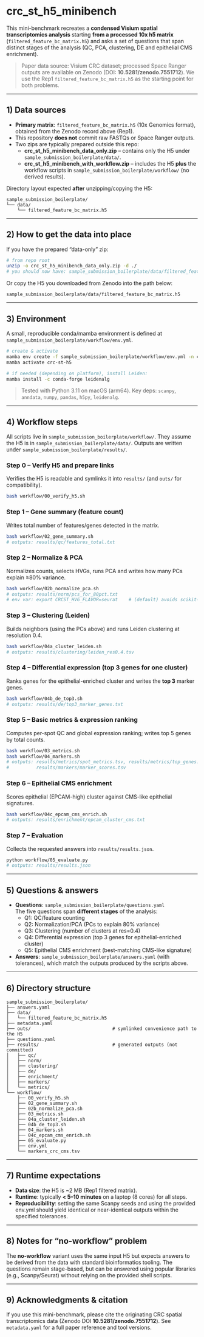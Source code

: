 # crc_st_h5_minibench

This mini-benchmark recreates a **condensed Visium spatial transcriptomics analysis**
starting **from a processed 10x h5 matrix** (`filtered_feature_bc_matrix.h5`) and asks a
set of questions that span distinct stages of the analysis (QC, PCA,
clustering, DE and epithelial CMS enrichment).

> Paper data source: Visium CRC dataset; processed Space Ranger outputs are
> available on Zenodo (DOI: **10.5281/zenodo.7551712**). We use the Rep1
> `filtered_feature_bc_matrix.h5` as the starting point for both problems.

---

## 1) Data sources

- **Primary matrix**: `filtered_feature_bc_matrix.h5` (10x Genomics format), obtained from the
  Zenodo record above (Rep1).  
- This repository **does not** commit raw FASTQs or Space Ranger outputs.
- Two zips are typically prepared outside this repo:
  - **crc_st_h5_minibench_data_only.zip** – contains only the H5 under
    `sample_submission_boilerplate/data/`.
  - **crc_st_h5_minibench_with_workflow.zip** – includes the H5 **plus**
    the workflow scripts in `sample_submission_boilerplate/workflow/` (no
    derived results).

Directory layout expected **after** unzipping/copying the H5:

```
sample_submission_boilerplate/
└── data/
    └── filtered_feature_bc_matrix.h5
```

---

## 2) How to get the data into place

If you have the prepared “data-only” zip:

```bash
# from repo root
unzip -o crc_st_h5_minibench_data_only.zip -d ./
# you should now have: sample_submission_boilerplate/data/filtered_feature_bc_matrix.h5
```

Or copy the H5 you downloaded from Zenodo into the path below:

```
sample_submission_boilerplate/data/filtered_feature_bc_matrix.h5
```

---

## 3) Environment

A small, reproducible conda/mamba environment is defined at
`sample_submission_boilerplate/workflow/env.yml`.

```bash
# create & activate
mamba env create -f sample_submission_boilerplate/workflow/env.yml -n crc-st-h5
mamba activate crc-st-h5

# if needed (depending on platform), install Leiden:
mamba install -c conda-forge leidenalg
```

> Tested with Python 3.11 on macOS (arm64). Key deps: `scanpy`, `anndata`,
> `numpy`, `pandas`, `h5py`, `leidenalg`.

---

## 4) Workflow steps

All scripts live in `sample_submission_boilerplate/workflow/`.
They assume the H5 is in `sample_submission_boilerplate/data/`.
Outputs are written under `sample_submission_boilerplate/results/`.

### Step 0 – Verify H5 and prepare links
Verifies the H5 is readable and symlinks it into `results/` (and `outs/` for compatibility).

```bash
bash workflow/00_verify_h5.sh
```

### Step 1 – Gene summary (feature count)
Writes total number of features/genes detected in the matrix.

```bash
bash workflow/02_gene_summary.sh
# outputs: results/qc/features_total.txt
```

### Step 2 – Normalize & PCA
Normalizes counts, selects HVGs, runs PCA and writes how many PCs explain ≥80% variance.

```bash
bash workflow/02b_normalize_pca.sh
# outputs: results/norm/pcs_for_80pct.txt
# env var: export CRCST_HVG_FLAVOR=seurat    # (default) avoids scikit-misc
```

### Step 3 – Clustering (Leiden)
Builds neighbors (using the PCs above) and runs Leiden clustering at resolution 0.4.

```bash
bash workflow/04a_cluster_leiden.sh
# outputs: results/clustering/leiden_res0.4.tsv
```

### Step 4 – Differential expression (top 3 genes for one cluster)
Ranks genes for the epithelial-enriched cluster and writes the **top 3** marker genes.

```bash
bash workflow/04b_de_top3.sh
# outputs: results/de/top3_marker_genes.txt
```

### Step 5 – Basic metrics & expression ranking
Computes per-spot QC and global expression ranking; writes top 5 genes by total counts.

```bash
bash workflow/03_metrics.sh
bash workflow/04_markers.sh
# outputs: results/metrics/spot_metrics.tsv, results/metrics/top_genes.txt,
#          results/markers/marker_scores.tsv
```

### Step 6 – Epithelial CMS enrichment
Scores epithelial (EPCAM-high) cluster against CMS-like epithelial signatures.

```bash
bash workflow/04c_epcam_cms_enrich.sh
# outputs: results/enrichment/epcam_cluster_cms.txt
```

### Step 7 – Evaluation
Collects the requested answers into `results/results.json`.

```bash
python workflow/05_evaluate.py
# outputs: results/results.json
```

---

## 5) Questions & answers

- **Questions**: `sample_submission_boilerplate/questions.yaml`  
  The five questions span **different stages** of the analysis:
  - Q1: QC/feature counting
  - Q2: Normalization/PCA (PCs to explain 80% variance)
  - Q3: Clustering (number of clusters at res=0.4)
  - Q4: Differential expression (top 3 genes for epithelial-enriched cluster)
  - Q5: Epithelial CMS enrichment (best-matching CMS-like signature)
- **Answers**: `sample_submission_boilerplate/answers.yaml` (with tolerances), which
  match the outputs produced by the scripts above.

---

## 6) Directory structure

```
sample_submission_boilerplate/
├── answers.yaml
├── data/
│   └── filtered_feature_bc_matrix.h5
├── metadata.yaml
├── outs/                              # symlinked convenience path to the H5
├── questions.yaml
├── results/                           # generated outputs (not committed)
│   ├── qc/
│   ├── norm/
│   ├── clustering/
│   ├── de/
│   ├── enrichment/
│   ├── markers/
│   └── metrics/
└── workflow/
    ├── 00_verify_h5.sh
    ├── 02_gene_summary.sh
    ├── 02b_normalize_pca.sh
    ├── 03_metrics.sh
    ├── 04a_cluster_leiden.sh
    ├── 04b_de_top3.sh
    ├── 04_markers.sh
    ├── 04c_epcam_cms_enrich.sh
    ├── 05_evaluate.py
    ├── env.yml
    └── markers_crc_cms.tsv
```

---

## 7) Runtime expectations

- **Data size**: the H5 is ~2 MB (Rep1 filtered matrix).
- **Runtime**: typically **< 5–10 minutes** on a laptop (8 cores) for all steps.
- **Reproducibility**: setting the same Scanpy seeds and using the provided env.yml
  should yield identical or near-identical outputs within the specified tolerances.

---

## 8) Notes for “no-workflow” problem

The **no-workflow** variant uses the same input H5 but expects answers to be derived
from the data with standard bioinformatics tooling. The questions remain stage-based,
but can be answered using popular libraries (e.g., Scanpy/Seurat) without relying on
the provided shell scripts.

---

## 9) Acknowledgments & citation

If you use this mini-benchmark, please cite the originating CRC spatial transcriptomics
data (Zenodo DOI **10.5281/zenodo.7551712**). See `metadata.yaml` for a full paper
reference and tool versions.
